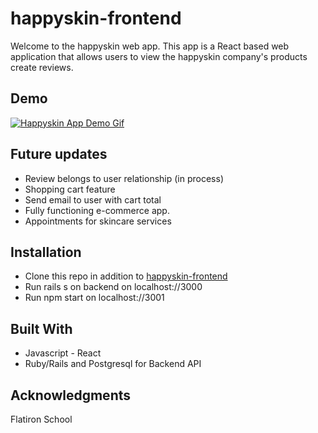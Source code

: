 # happyskin-frontend

Welcome to the happyskin web app. This app is a React based web application that allows users to view the happyskin company's products create reviews.

## Demo

[![Happyskin App Demo Gif](https://media.giphy.com/media/jnG7huuEzCKR3oSXIl/giphy.gif)]()

## Future updates

- Review belongs to user relationship (in process)
- Shopping cart feature
- Send email to user with cart total
- Fully functioning e-commerce app.
- Appointments for skincare services

## Installation

- Clone this repo in addition to <a href="https://github.com/hpmarsle/happyskin-frontend">happyskin-frontend</a>
- Run rails s on backend on localhost://3000
- Run npm start on localhost://3001

## Built With

- Javascript - React
- Ruby/Rails and Postgresql for Backend API

## Acknowledgments

Flatiron School
